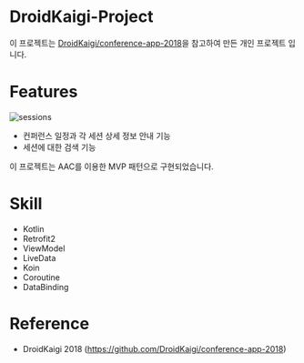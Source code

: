# DroidKaigi-Project

이 프로젝트는 [DroidKaigi/conference-app-2018](https://github.com/DroidKaigi/conference-app-2018)을 참고하여 만든 개인 프로젝트 입니다.

# Features

![sessions](https://github.com/junheeleed/DroidKaigi-Project/tree/master/art/screenshot_sessions.png)

- 컨퍼런스 일정과 각 세션 상세 정보 안내 기능
- 세션에 대한 검색 기능

이 프로젝트는 AAC를 이용한 MVP 패턴으로 구현되었습니다.

# Skill

- Kotlin
- Retrofit2
- ViewModel
- LiveData
- Koin
- Coroutine
- DataBinding

# Reference

- DroidKaigi 2018
(https://github.com/DroidKaigi/conference-app-2018)
